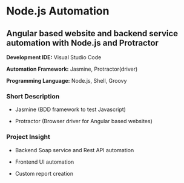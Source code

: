 # Node.js Automation
## Angular based website and backend service automation with Node.js and Protractor
 
**Development IDE:** Visual Studio Code

**Automation Framework:** Jasmine, Protractor(driver)

**Programming Language:** Node.js, Shell, Groovy


### Short Description

- Jasmine (BDD framework to test Javascript)

- Protractor (Browser driver for Angular based websites)


### Project Insight

- Backend Soap service and Rest API automation

- Frontend UI automation

- Custom report creation
